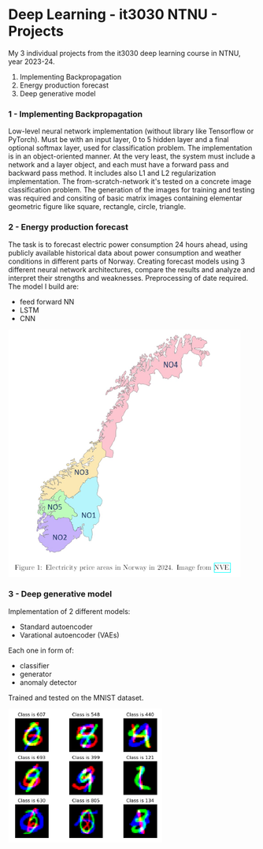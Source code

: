 # Deep Learning - it3030 NTNU - Projects
My 3 individual projects from the it3030 deep learning course in NTNU, year 2023-24.
1) Implementing Backpropagation
2) Energy production forecast
3) Deep generative model

### 1 - Implementing Backpropagation
Low-level neural network implementation (without library like Tensorflow or PyTorch). 
Must be with an input layer, 0 to 5 hidden layer and a final optional softmax layer, used for classification problem.
The implementation is in an object-oriented manner. At the very least, the system must include a network and a layer object, and each must have a forward pass and backward pass method.
It includes also L1 and L2 regularization implementation.
The from-scratch-network it's tested on a concrete image classification problem.
The generation of the images for training and testing was required and consiting of basic matrix images containing elementar geometric figure like square, rectangle, circle, triangle.

### 2 - Energy production forecast
The task is to forecast electric power consumption 24 hours ahead, using publicly available historical data about power consumption and weather conditions in different parts of Norway.
Creating forecast models using 3 different neural network architectures, compare the results and
analyze and interpret their strengths and weaknesses.
Preprocessing of date required.
The model I build are:
- feed forward NN
- LSTM
- CNN

![norwayreg](./img/electricnorwayregions.png)

### 3 - Deep generative model
Implementation of 2 different models:
- Standard autoencoder
- Varational autoencoder (VAEs)

Each one in form of:
- classifier
- generator
- anomaly detector

Trained and tested on the MNIST dataset.

![mnistdataset](./img/mnist.png)

